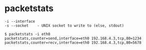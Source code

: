 packetstats
===========

```
-i --interface
-s --socket    - UNIX socket to write to (else, stdout)
```

```
$ packetstats -i eth0
packetstats,counter=send,interface=eth0 192.168.4.3,tcp,80=1234
packetstats,counter=recv,interface=eth0 192.168.4.3,tcp,80=5678
```
